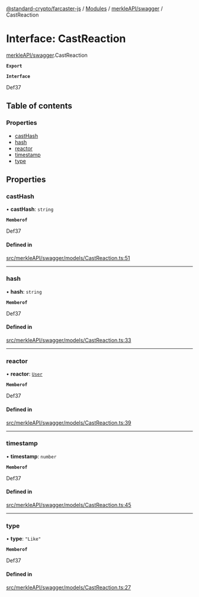 [@standard-crypto/farcaster-js](../README.md) / [Modules](../modules.md) / [merkleAPI/swagger](../modules/merkleAPI_swagger.md) / CastReaction

# Interface: CastReaction

[merkleAPI/swagger](../modules/merkleAPI_swagger.md).CastReaction

**`Export`**

**`Interface`**

Def37

## Table of contents

### Properties

- [castHash](merkleAPI_swagger.CastReaction.md#casthash)
- [hash](merkleAPI_swagger.CastReaction.md#hash)
- [reactor](merkleAPI_swagger.CastReaction.md#reactor)
- [timestamp](merkleAPI_swagger.CastReaction.md#timestamp)
- [type](merkleAPI_swagger.CastReaction.md#type)

## Properties

### castHash

• **castHash**: `string`

**`Memberof`**

Def37

#### Defined in

[src/merkleAPI/swagger/models/CastReaction.ts:51](https://github.com/standard-crypto/farcaster-js/blob/main/src/merkleAPI/swagger/models/CastReaction.ts#L51)

___

### hash

• **hash**: `string`

**`Memberof`**

Def37

#### Defined in

[src/merkleAPI/swagger/models/CastReaction.ts:33](https://github.com/standard-crypto/farcaster-js/blob/main/src/merkleAPI/swagger/models/CastReaction.ts#L33)

___

### reactor

• **reactor**: [`User`](merkleAPI_swagger.User.md)

**`Memberof`**

Def37

#### Defined in

[src/merkleAPI/swagger/models/CastReaction.ts:39](https://github.com/standard-crypto/farcaster-js/blob/main/src/merkleAPI/swagger/models/CastReaction.ts#L39)

___

### timestamp

• **timestamp**: `number`

**`Memberof`**

Def37

#### Defined in

[src/merkleAPI/swagger/models/CastReaction.ts:45](https://github.com/standard-crypto/farcaster-js/blob/main/src/merkleAPI/swagger/models/CastReaction.ts#L45)

___

### type

• **type**: ``"Like"``

**`Memberof`**

Def37

#### Defined in

[src/merkleAPI/swagger/models/CastReaction.ts:27](https://github.com/standard-crypto/farcaster-js/blob/main/src/merkleAPI/swagger/models/CastReaction.ts#L27)
